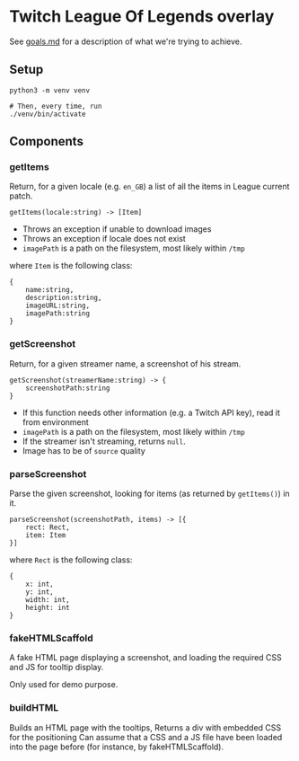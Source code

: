 # Twitch League Of Legends overlay
See [goals.md](goals.md) for a description of what we're trying to achieve.

## Setup
```
python3 -m venv venv

# Then, every time, run
./venv/bin/activate
```

## Components
### getItems
Return, for a given locale (e.g. `en_GB`) a list of all the items in League current patch.
```
getItems(locale:string) -> [Item]
```

* Throws an exception if unable to download images
* Throws an exception if locale does not exist
* `imagePath` is a path on the filesystem, most likely within `/tmp`

where `Item` is the following class:

```
{
    name:string,
    description:string,
    imageURL:string,
    imagePath:string
}
```

### getScreenshot
Return, for a given streamer name, a screenshot of his stream.

```
getScreenshot(streamerName:string) -> {
    screenshotPath:string
}
```

* If this function needs other information (e.g. a Twitch API key), read it from environment
* `imagePath` is a path on the filesystem, most likely within `/tmp`
* If the streamer isn't streaming, returns `null`.
* Image has to be of `source` quality

### parseScreenshot
Parse the given screenshot, looking for items (as returned by `getItems()`) in it.

```
parseScreenshot(screenshotPath, items) -> [{
    rect: Rect,
    item: Item
}]
```

where `Rect` is the following class:

```
{
    x: int,
    y: int,
    width: int,
    height: int
}
```

### fakeHTMLScaffold
A fake HTML page displaying a screenshot, and loading the required CSS and JS for tooltip display.

Only used for demo purpose.


### buildHTML
Builds an HTML page with the tooltips,
Returns a div with embedded CSS for the positioning
Can assume that a CSS and a JS file have been loaded into the page before (for instance, by fakeHTMLScaffold).
